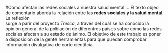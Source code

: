 #Cómo afectan las redes sociales a nuestra salud mental 
...
El texto objeo de comentario aborda la relación entre las **redes sociales y la salud mental**. La reflexión  
surge a parir del proyecto *Tresca*, a través del cual se ha conocido la opinión general de la población de diferentres países sobre cómo las redes sociales afectan a su estado de ánimo. El objetivo de este trabajo es poner a disposición de la gente herramientas para que puedan comprobar información divulgativa de corte científcia. 

